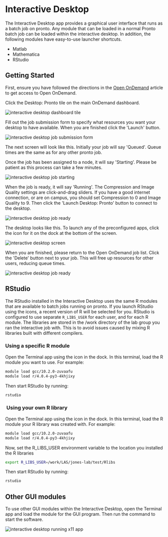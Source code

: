 # Interactive Desktop

The Interactive Desktop app provides a graphical user interface that runs as a batch job on pronto. Any module that can be loaded in a normal Pronto batch job can be loaded within the interactive desktop. In addition, the following modules have easy-to-use launcher shortcuts.

*   Matlab
*   Mathematica
*   RStudio

Getting Started
---------------

First, ensure you have followed the directions in the [Open OnDemand](index.md) article to get access to Open OnDemand.

Click the Desktop: Pronto tile on the main OnDemand dashboard.

![interactive desktop dashboard tile](img/interactive_desktop_tile_1.png)

Fill out the job submission form to specify what resources you want your desktop to have available. When you are finished click the 'Launch' button.

![interactive desktop job submission form](img/interactive_desktop_form_0.png)

The next screen will look like this. Initially your job will say 'Queued'. Queue times are the same as for any other pronto job.

Once the job has been assigned to a node, it will say 'Starting'. Please be patient as this process can take a few minutes.

![interactive desktop job starting](img/interactive_desktop_starting_2.png)

When the job is ready, it will say 'Running'. The Compression and Image Quality settings are click-and-drag sliders. If you have a good internet connection, or are on campus, you should set Compression to 0 and Image Quality to 9. Then click the 'Launch Desktop: Pronto' button to connect to the desktop.

![interactive desktop job ready](img/interactive_desktop_ready_2.png)

The desktop looks like this. To launch any of the preconfigured apps, click the icon for it on the dock at the bottom of the screen. 

![interactive desktop screen](img/interactive_desktop_screen_1.png)

When you are finished, please return to the Open OnDemand job list. Click the 'Delete' button next to your job. This will free up resources for other users, reducing queue times.

![interactive desktop job ready](img/interactive_desktop_ready_2.png)

RStudio
-------

The RStudio installed in the Interactive Desktop uses the same R modules that are available to batch jobs running on pronto. If you launch RStudio using the icons, a recent version of R will be selected for you. RStudio is configured to use separate `R_LIBS_USER` for each user, and for each R module. The libraries are stored in the /work directory of the lab group you ran the interactive job with. This is to avoid issues caused by mixing R libraries built with different compilers.

### Using a specific R module

Open the Terminal app using the icon in the dock. In this terminal, load the R module you want to use. For example:

```bash
module load gcc/10.2.0-zuvaafu
module load r/4.0.4-py3-4khjixy
```

Then start RStudio by running:

```bash
rstudio
```
###  Using your own R library

Open the Terminal app using the icon in the dock. In this terminal, load the R module your R library was created with. For example:

```bash
module load gcc/10.2.0-zuvaafu
module load r/4.0.4-py3-4khjixy
```
Now, set the R_LIBS_USER environment variable to the location you installed the R libraries

```bash
export R_LIBS_USER=/work/LAS/jones-lab/test/Rlibs
```

Then start RStudio by running:

```bash
rstudio
```

Other GUI modules
-----------------

To use other GUI modules within the Interactive Desktop, open the Terminal app and load the module for the GUI program. Then run the command to start the software.

![interactive desktop running x11 app](img/interactive_desktop_x11.png)